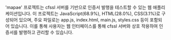'mapae' 프로젝트는 cfssl 서버를 기반으로 인증서 발행을 테스트할 수 있는 웹 애플리케이션입니다. 이 프로젝트는 JavaScript(68.9%), HTML(28.0%), CSS(3.1%)로 구성되어 있으며, 주요 파일로는 app.js, index.html, main.js, styles.css 등이 포함되어 있습니다. 이를 통해 사용자는 웹 인터페이스를 통해 cfssl 서버와 상호 작용하여 인증서를 발행하고 관리할 수 있습니다.